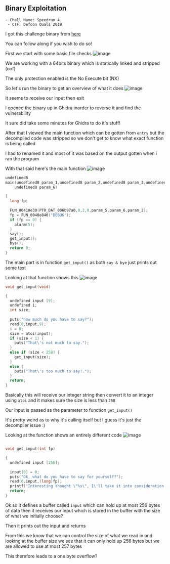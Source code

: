 <h2> Binary Exploitation </h2>

    - Chall Name: Speedrun 4
     - CTF: Defcon Quals 2019
     
I got this challenge binary from [here](https://github.com/guyinatuxedo/nightmare/blob/master/modules/17-stack_pivot/dcquals19_speedrun4/speedrun-004)

You can follow along if you wish to do so!

First we start with some basic file checks
![image](https://github.com/h4ckyou/h4ckyou.github.io/assets/127159644/df91bc99-58c6-46ab-9f6a-35ac1c8f3b8a)

We are working with a 64bits binary which is statically linked and stripped (oof)

The only protection enabled is the No Execute bit (NX)

So let's run the binary to get an overview of what it does
![image](https://github.com/h4ckyou/h4ckyou.github.io/assets/127159644/d40ac660-60a4-41fe-b657-b7b6fc2ccd36)

It seems to receive our input then exit

I opened the binary up in Ghidra inorder to reverse it and find the vulnerability

It sure did take some minutes for Ghidra to do it's stuff!

After that I viewed the main function which can be gotten from `entry` but the decompiled code was stripped so we don't get to know what exact function is being called

I had to renamed it and most of it was based on the output gotten when i ran the program

With that said here's the main function
![image](https://github.com/h4ckyou/h4ckyou.github.io/assets/127159644/8b0deb6e-e32c-4412-9f24-3b220524d61e)

```c
undefined8
main(undefined8 param_1,undefined8 param_2,undefined8 param_3,undefined8 param_4,undefined8 param_5,
    undefined8 param_6)

{
  long fp;
  
  FUN_00410e30(PTR_DAT_006b97a0,0,2,0,param_5,param_6,param_2);
  fp = FUN_0040e840("DEBUG");
  if (fp == 0) {
    alarm(5);
  }
  say();
  get_input();
  bye();
  return 0;
}
```

The main part is in function `get_input()` as both `say & bye` just prints out some text

Looking at that function shows this
![image](https://github.com/h4ckyou/h4ckyou.github.io/assets/127159644/061ff97e-6636-4de3-82aa-59de945296df)

```c
void get_input(void)

{
  undefined input [9];
  undefined i;
  int size;
  
  puts("how much do you have to say?");
  read(0,input,9);
  i = 0;
  size = atoi(input);
  if (size < 1) {
    puts("That\'s not much to say.");
  }
  else if (size < 258) {
    get_input(size);
  }
  else {
    puts("That\'s too much to say!.");
  }
  return;
}
```

Basically this will receive our integer string then convert it to an integer using `atoi` and it makes sure the size is less than `258`

Our input is passed as the parameter to function `get_input()`

It's pretty weird as to why it's calling itself but I guess it's just the decompiler issue :)

Looking at the function shows an entirely different code
![image](https://github.com/h4ckyou/h4ckyou.github.io/assets/127159644/b7548040-3629-423c-96fb-fba31ba4c9fd)

```c

void get_input(int fp)

{
  undefined input [256];
  
  input[0] = 0;
  puts("Ok, what do you have to say for yourself?");
  read(0,input,(long)fp);
  printf("Interesting thought \"%s\", I\'ll take it into consideration.\n",input);
  return;
}
```

Ok so it defines a buffer called `input` which can hold up at most 256 bytes of data then it receives our input which is stored in the buffer with the size of what we initially choose?

Then it prints out the input and returns

From this we know that we can control the size of what we read in and looking at the buffer size we see that it can only hold up 256 bytes but we are allowed to use at most 257 bytes

This therefore leads to a one byte overflow?



























